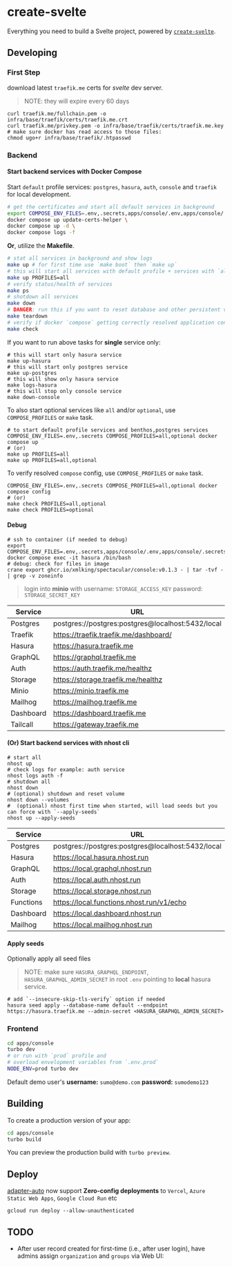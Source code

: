 # create-svelte

Everything you need to build a Svelte project, powered by [`create-svelte`](https://github.com/sveltejs/kit/tree/master/packages/create-svelte).

## Developing

### First Step

download latest `traefik.me` certs for _svelte_ dev server.

> NOTE: they will expire every 60 days

```shell
curl traefik.me/fullchain.pem -o infra/base/traefik/certs/traefik.me.crt
curl traefik.me/privkey.pem -o infra/base/traefik/certs/traefik.me.key
# make sure docker has read access to those files:
chmod ugo+r infra/base/traefik/.htpasswd
```

### Backend

#### Start backend services with Docker Compose

Start `default` profile services: `postgres`, `hasura`, `auth`, `console` and `traefik` for local development.

```sh
# get the certificates and start all default services in background
export COMPOSE_ENV_FILES=.env,.secrets,apps/console/.env,apps/console/.secrets
docker compose up update-certs-helper \
docker compose up -d \
docker compose logs -f
```

**Or**, utilize the **Makefile**.

```sh
# stat all services in background and show logs
make up # for first time use `make boot` then `make up`
# this will start all services with default profile + services with `all` profile.
make up PROFILES=all
# verify status/health of services
make ps
# shotdown all services
make down
# DANGER: run this if you want to reset database and other persistent volumes
make teardown
# verify if docker `compose` getting correctly resolved application config from .env and .secrests files
make check
```

If you want to run above tasks for **single** service only:

```shell
# this will start only hasura service
make up-hasura
# this will start only postgres service
make up-postgres
# this will show only hasura service
make logs-hasura
# this will stop only console service
make down-console
```

To also start optional services like `all` and/or `optional`, use `COMPOSE_PROFILES` or `make` task.

```shell
# to start default profile services and benthos,postgres services
COMPOSE_ENV_FILES=.env,.secrets COMPOSE_PROFILES=all,optional docker compose up
# (or)
make up PROFILES=all
make up PROFILES=all,optional
```

To verify resolved `compose` config, use `COMPOSE_PROFILES` or `make` task.

```shell
COMPOSE_ENV_FILES=.env,.secrets COMPOSE_PROFILES=all,optional docker compose config
# (or)
make check PROFILES=all,optional
make check PROFILES=optional
```

#### Debug

```shell
# ssh to container (if needed to debug)
export COMPOSE_ENV_FILES=.env,.secrets,apps/console/.env,apps/console/.secrets
docker compose exec -it hasura /bin/bash
# debug: check for files in image
crane export ghcr.io/xmlking/spectacular/console:v0.1.3 - | tar -tvf - | grep -v zoneinfo
```

> login into **minio** with username: `STORAGE_ACCESS_KEY` password: `STORAGE_SECRET_KEY`

| Service   | URL                                               |
| --------- | ------------------------------------------------- |
| Postgres  | postgres://postgres:postgres@localhost:5432/local |
| Traefik   | https://traefik.traefik.me/dashboard/             |
| Hasura    | https://hasura.traefik.me                         |
| GraphQL   | https://graphql.traefik.me                        |
| Auth      | https://auth.traefik.me/healthz                   |
| Storage   | https://storage.traefik.me/healthz                |
| Minio     | https://minio.traefik.me                          |
| Mailhog   | https://mailhog.traefik.me                        |
| Dashboard | https://dashboard.traefik.me                      |
| Tailcall  | https://gateway.traefik.me                        |

#### (Or) Start backend services with nhost cli

```shell
# start all
nhost up
# check logs for example: auth service
nhost logs auth -f
# shutdown all
nhost down
# (optional) shutdown and reset volume
nhost down --volumes
#  (optional) nhost first time when started, will load seeds but you can force with `--apply-seeds`
nhost up --apply-seeds
```

| Service   | URL                                               |
| --------- | ------------------------------------------------- |
| Postgres  | postgres://postgres:postgres@localhost:5432/local |
| Hasura    | https://local.hasura.nhost.run                    |
| GraphQL   | https://local.graphql.nhost.run                   |
| Auth      | https://local.auth.nhost.run                      |
| Storage   | https://local.storage.nhost.run                   |
| Functions | https://local.functions.nhost.run/v1/echo         |
| Dashboard | https://local.dashboard.nhost.run                 |
| Mailhog   | https://local.mailhog.nhost.run                   |

#### Apply seeds

Optionally apply all seed files

> NOTE: make sure `HASURA_GRAPHQL_ENDPOINT`, `HASURA_GRAPHQL_ADMIN_SECRET` in root `.env` pointing to **local** hasura service.

```shell
# add `--insecure-skip-tls-verify` option if needed
hasura seed apply --database-name default --endpoint https://hasura.traefik.me --admin-secret <HASURA_GRAPHQL_ADMIN_SECRET>
```

### Frontend

```bash
cd apps/console
turbo dev
# or run with `prod` profile and
# overload envelopment variables from `.env.prod`
NODE_ENV=prod turbo dev
```

Default demo user's **username:** `sumo@demo.com` **password:** `sumodemo123`

## Building

To create a production version of your app:

```bash
cd apps/console
turbo build
```

You can preview the production build with `turbo preview`.

## Deploy

[adapter-auto](https://kit.svelte.dev/docs/adapter-auto) now support **Zero-config deployments** to `Vercel`, `Azure Static Web Apps`, `Google Cloud Run` etc

```shell
gcloud run deploy --allow-unauthenticated
```

## TODO

- After user record created for first-time (i.e., after user login), have admins assign `organization` and `groups` via Web UI:
